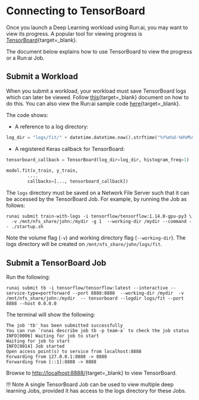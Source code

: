 # Connecting to TensorBoard

Once you launch a Deep Learning workload using Run:ai, you may want to view its progress. A popular tool for viewing progress is [TensorBoard](https://www.tensorflow.org/tensorboard){target=_blank}.

The document below explains how to use TensorBoard to view the progress or a Run:ai Job.


## Submit a Workload

When you submit a workload, your workload must save TensorBoard logs which can later be viewed. Follow [this](https://www.tensorflow.org/tensorboard/get_started){target=_blank} document on how to do this. You can also view the Run:ai sample code [here](https://github.com/run-ai/docs/blob/master/quickstart/unattended-execution/main.py){target=_blank}.

The code shows:

* A reference to a log directory:

``` python
log_dir = "logs/fit/" + datetime.datetime.now().strftime("%Y%m%d-%H%M%S")
```

* A registered Keras callback for TensorBoard:

``` python
tensorboard_callback = TensorBoard(log_dir=log_dir, histogram_freq=1)

model.fit(x_train, y_train,
        ....
        callbacks=[..., tensorboard_callback])
```

The `logs` directory must be saved on a Network File Server such that it can be accessed by the TensorBoard Job. For example, by running the Job as follows:

```
runai submit train-with-logs -i tensorflow/tensorflow:1.14.0-gpu-py3 \
  -v /mnt/nfs_share/john:/mydir -g 1  --working-dir /mydir --command -- ./startup.sh
```

Note the volume flag (`-v`) and working directory flag (`--working-dir`). The logs directory will be created on `/mnt/nfs_share/john/logs/fit`.


## Submit a TensorBoard Job

Run the following:

```
runai submit tb -i tensorflow/tensorflow:latest --interactive --service-type=portforward --port 8888:8888  --working-dir /mydir  -v /mnt/nfs_share/john:/mydir  -- tensorboard --logdir logs/fit --port 8888 --host 0.0.0.0
```

The terminal will show the following: 

``` shell
The job 'tb' has been submitted successfully
You can run `runai describe job tb -p team-a` to check the job status
INFO[0006] Waiting for job to start
Waiting for job to start
INFO[0014] Job started
Open access point(s) to service from localhost:8888
Forwarding from 127.0.0.1:8888 -> 8888
Forwarding from [::1]:8888 -> 8888
```

Browse to [http://localhost:8888/](http://localhost:8888/){target=_blank} to view TensorBoard.

!!! Note
  A single TensorBoard Job can be used to view multiple deep learning Jobs, provided it has access to the logs directory for these Jobs. 